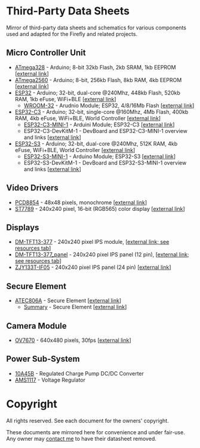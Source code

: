 Third-Party Data Sheets
=======================

Mirror of third-party data sheets and schematics for various components used and adapted for the Firefly and related projects.

Micro Controller Unit
---------------------

- [ATmega328](./atmega328.pdf) - Arduino; 8-bit 32kb Flash, 2kb SRAM, 1kb EEPROM [[external link](http://ww1.microchip.com/downloads/en/DeviceDoc/Atmel-7810-Automotive-Microcontrollers-ATmega328P_Datasheet.pdf)]
- [ATmega2560](./atmega2560.pdf) - Arduino; 8-bit, 256kb Flash, 8kb RAM, 4kb EEPROM [[external link](http://ww1.microchip.com/downloads/en/DeviceDoc/Atmel-2549-8-bit-AVR-Microcontroller-ATmega640-1280-1281-2560-2561_datasheet.pdf)]
- [ESP32](./esp32.pdf) - Arduino; 32-bit, dual-core @240Mhz, 448kb Flash, 520kb RAM, 1kb eFuse, WiFi+BLE [[external link](https://www.espressif.com/sites/default/files/documentation/esp32_datasheet_en.pdf)]
  - [WROOM-32](./esp32-wroom32.pdf) - Arudnio Module; ESP32, 4/8/16Mb Flash [[external link](https://www.espressif.com/sites/default/files/documentation/esp32-wroom-32_datasheet_en.pdf)]
- [ESP32-C3](./esp32-c3.pdf) - Arduino; 32-bit, single-core @160Mhz, 4Mb Flash, 400kb RAM, 4kb eFuse, WiFi+BLE, World Controller [[external link](https://www.espressif.com/sites/default/files/documentation/esp32-c3_datasheet_en.pdf)]
  - [ESP32-C3-MINI-1](./esp32-c3-mini-1.pdf) - Arduini Module; ESP32-C3 [[external link](https://www.espressif.com/sites/default/files/documentation/esp32-c3-mini-1_datasheet_en.pdf)]
  - ESP32-C3-DevKitM-1 - DevBoard and ESP32-C3-MINI-1 overview and links [[external link](https://docs.espressif.com/projects/esp-idf/en/latest/esp32c3/hw-reference/esp32c3/user-guide-devkitm-1.html)]
- [ESP32-S3](./esp32-s3.pdf) - Arduino; 32-bit, dual-core @240Mhz, 512K RAM, 4kb eFuse, WiFi+BLE, World Controller [[external link]()]
  - [ESP32-S3-MINI-1](./esp32-s3-mini-1.pdf) - Arduino Module; ESP32-S3 [[external link](https://www.espressif.com/sites/default/files/documentation/esp32-s3-mini-1_mini-1u_datasheet_en.pdf)]
  - ESP32-S3-DevKitM-1 - DevBoard and ESP32-S3-MINI-1 overview and links [[external link](https://docs.espressif.com/projects/esp-idf/en/latest/esp32s3/hw-reference/esp32s3/user-guide-devkitm-1.html)]

Video Drivers
-------------

- [PCD8854](./pcd8854.pdf) - 48x48 pixels, monochrome [[external link](https://www.sparkfun.com/datasheets/LCD/Monochrome/Nokia5110.pdf)]
- [ST7789](./st7789.pdf) - 240x240 pixel, 16-bit (RGB565) color display [[external link](https://www.newhavendisplay.com/appnotes/datasheets/LCDs/ST7789V.pdf)]

Displays
--------

- [DM-TFT13-377](./dm-tft13-377.pdf) - 240x240 pixel IPS module, [[external link; see resources tab](https://www.displaymodule.com/products/1-3-240-x-240-ips-tft-display-module-spi)]
- [DM-TFT13-377_panel](./dm-tft13-377panel.pdf) - 240x240 pixel IPS panel (12 pin), [[external link; see resources tab](https://www.displaymodule.com/products/1-3-240-x-240-ips-tft-display-module-spi)]
- [ZJY133T-IF05](./zjy133t-if05.pdf) - 240x240 pixel IPS panel (24 pin) [[external link](https://cdn-shop.adafruit.com/product-files/4520/4520_C13462__________.pdf)]

Secure Element
--------------

- [ATEC806A](./atec806a.pdf) - Secure Element [[external link](http://ww1.microchip.com/downloads/en/DeviceDoc/ATECC608A-TNGTLS-CryptoAuthentication-Data-Sheet-DS40002112B.pdf)]
  - [Summary](./atecc806a-summary.pdf) - Secure Element [[external link](http://ww1.microchip.com/downloads/en/DeviceDoc/40001977A.pdf)]

Camera Module
-------------

- [OV7670](./ov7670.pdf) - 640x480 pixels, 30fps [[external link](https://www.voti.nl/docs/OV7670.pdf)]

Power Sub-System
----------------

- [10A45B](./10a45b.pdf) - Regulated Charge Pump DC/DC Converter
- [AMS1117](./ams1117.pdf) - Voltage Regulator


Copyright
=========

All rights reserved. See each document for the owners' copyright.

These documents are mirrored here for convenience and under fair-use. Any
owner may [contact me](mailto:me@ricmoo.com) to have their datasheet removed.
